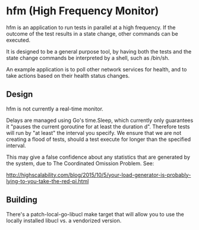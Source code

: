 # hfm (High Frequency Monitor)

hfm is an application to run tests in parallel at a high frequency. If the
outcome of the test results in a state change, other commands can be executed.

It is designed to be a general purpose tool, by having both the tests and the
state change commands be interpreted by a shell, such as /bin/sh.

An example application is to poll other network services for health, and to
take actions based on their health status changes.

## Design

hfm is not currently a real-time monitor.

Delays are managed using Go's time.Sleep, which currently only guarantees it
"pauses the current goroutine for at least the duration d".  Therefore tests
will run by "at least" the interval you specify.  We ensure that we are not
creating a flood of tests, should a test execute for longer than the
specified interval.

This may give a false confidence about any statistics that are 
generated by the system, due to The Coordinated Omission Problem.  See:

http://highscalability.com/blog/2015/10/5/your-load-generator-is-probably-lying-to-you-take-the-red-pi.html

## Building

There's a patch-local-go-libucl make target that will allow you to use the 
locally installed libucl vs. a vendorized version.

